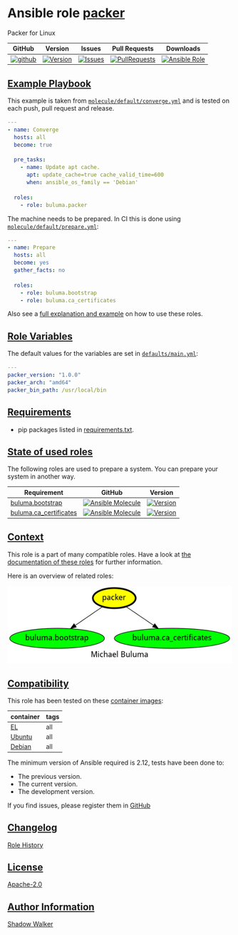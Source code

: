 # Ansible role [packer](https://galaxy.ansible.com/ui/standalone/roles/buluma/packer/documentation)

Packer for Linux

|GitHub|Version|Issues|Pull Requests|Downloads|
|------|-------|------|-------------|---------|
|[![github](https://github.com/buluma/ansible-role-packer/actions/workflows/molecule.yml/badge.svg)](https://github.com/buluma/ansible-role-packer/actions/workflows/molecule.yml)|[![Version](https://img.shields.io/github/release/buluma/ansible-role-packer.svg)](https://github.com/buluma/ansible-role-packer/releases/)|[![Issues](https://img.shields.io/github/issues/buluma/ansible-role-packer.svg)](https://github.com/buluma/ansible-role-packer/issues/)|[![PullRequests](https://img.shields.io/github/issues-pr-closed-raw/buluma/ansible-role-packer.svg)](https://github.com/buluma/ansible-role-packer/pulls/)|[![Ansible Role](https://img.shields.io/ansible/role/d/buluma/packer)](https://galaxy.ansible.com/ui/standalone/roles/buluma/packer/documentation)|

## [Example Playbook](#example-playbook)

This example is taken from [`molecule/default/converge.yml`](https://github.com/buluma/ansible-role-packer/blob/master/molecule/default/converge.yml) and is tested on each push, pull request and release.

```yaml
---
- name: Converge
  hosts: all
  become: true

  pre_tasks:
    - name: Update apt cache.
      apt: update_cache=true cache_valid_time=600
      when: ansible_os_family == 'Debian'

  roles:
    - role: buluma.packer
```

The machine needs to be prepared. In CI this is done using [`molecule/default/prepare.yml`](https://github.com/buluma/ansible-role-packer/blob/master/molecule/default/prepare.yml):

```yaml
---
- name: Prepare
  hosts: all
  become: yes
  gather_facts: no

  roles:
    - role: buluma.bootstrap
    - role: buluma.ca_certificates
```

Also see a [full explanation and example](https://buluma.github.io/how-to-use-these-roles.html) on how to use these roles.

## [Role Variables](#role-variables)

The default values for the variables are set in [`defaults/main.yml`](https://github.com/buluma/ansible-role-packer/blob/master/defaults/main.yml):

```yaml
---
packer_version: "1.0.0"
packer_arch: "amd64"
packer_bin_path: /usr/local/bin
```

## [Requirements](#requirements)

- pip packages listed in [requirements.txt](https://github.com/buluma/ansible-role-packer/blob/master/requirements.txt).

## [State of used roles](#state-of-used-roles)

The following roles are used to prepare a system. You can prepare your system in another way.

| Requirement | GitHub | Version |
|-------------|--------|--------|
|[buluma.bootstrap](https://galaxy.ansible.com/buluma/bootstrap)|[![Ansible Molecule](https://github.com/buluma/ansible-role-bootstrap/actions/workflows/molecule.yml/badge.svg)](https://github.com/buluma/ansible-role-bootstrap/actions/workflows/molecule.yml)|[![Version](https://img.shields.io/github/release/buluma/ansible-role-bootstrap.svg)](https://github.com/shadowwalker/ansible-role-bootstrap)|
|[buluma.ca_certificates](https://galaxy.ansible.com/buluma/ca_certificates)|[![Ansible Molecule](https://github.com/buluma/ansible-role-ca_certificates/actions/workflows/molecule.yml/badge.svg)](https://github.com/buluma/ansible-role-ca_certificates/actions/workflows/molecule.yml)|[![Version](https://img.shields.io/github/release/buluma/ansible-role-ca_certificates.svg)](https://github.com/shadowwalker/ansible-role-ca_certificates)|

## [Context](#context)

This role is a part of many compatible roles. Have a look at [the documentation of these roles](https://buluma.github.io/) for further information.

Here is an overview of related roles:

![dependencies](https://raw.githubusercontent.com/buluma/ansible-role-packer/png/requirements.png "Dependencies")

## [Compatibility](#compatibility)

This role has been tested on these [container images](https://hub.docker.com/u/buluma):

|container|tags|
|---------|----|
|[EL](https://hub.docker.com/repository/docker/buluma/enterpriselinux/general)|all|
|[Ubuntu](https://hub.docker.com/repository/docker/buluma/ubuntu/general)|all|
|[Debian](https://hub.docker.com/repository/docker/buluma/debian/general)|all|

The minimum version of Ansible required is 2.12, tests have been done to:

- The previous version.
- The current version.
- The development version.

If you find issues, please register them in [GitHub](https://github.com/buluma/ansible-role-packer/issues)

## [Changelog](#changelog)

[Role History](https://github.com/buluma/ansible-role-packer/blob/master/CHANGELOG.md)

## [License](#license)

[Apache-2.0](https://github.com/buluma/ansible-role-packer/blob/master/LICENSE)

## [Author Information](#author-information)

[Shadow Walker](https://buluma.github.io/)

